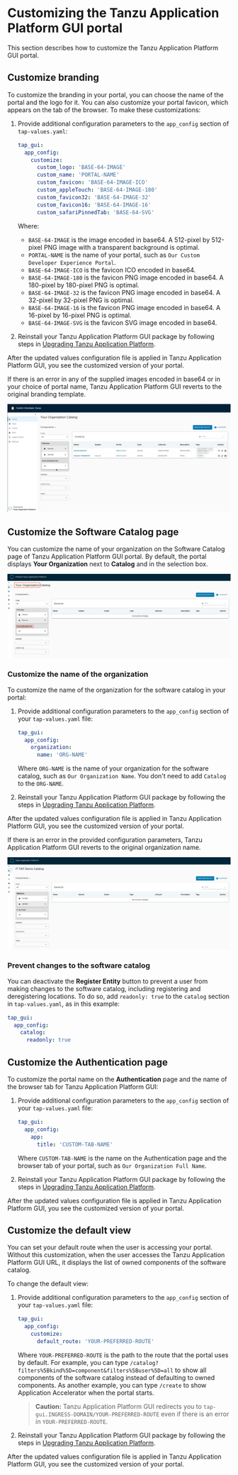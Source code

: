 # Customizing the Tanzu Application Platform GUI portal

This section describes how to customize the Tanzu Application Platform GUI portal.

## <a id="brand-customizing"></a> Customize branding

To customize the branding in your portal, you can choose the name of the portal and the logo for it.
You can also customize your portal favicon, which appears on the tab of the browser.
To make these customizations:

1. Provide additional configuration parameters to the `app_config` section of `tap-values.yaml`:

    ```yaml
    tap_gui:
      app_config:
        customize:
          custom_logo: 'BASE-64-IMAGE'
          custom_name: 'PORTAL-NAME'
          custom_favicon: 'BASE-64-IMAGE-ICO'
          custom_appleTouch: 'BASE-64-IMAGE-180'
          custom_favicon32: 'BASE-64-IMAGE-32'
          custom_favicon16: 'BASE-64-IMAGE-16'
          custom_safariPinnedTab: 'BASE-64-SVG'
    ```

    Where:

    - `BASE-64-IMAGE` is the image encoded in base64. A 512-pixel by 512-pixel PNG
    image with a transparent background is optimal.
    - `PORTAL-NAME` is the name of your portal, such as `Our Custom Developer Experience Portal`.
    - `BASE-64-IMAGE-ICO` is the favicon ICO encoded in base64.
    - `BASE-64-IMAGE-180` is the favicon PNG image encoded in base64. A 180-pixel by 180-pixel PNG is optimal.
    - `BASE-64-IMAGE-32` is the favicon PNG image encoded in base64. A 32-pixel by 32-pixel PNG is optimal.
    - `BASE-64-IMAGE-16` is the favicon PNG image encoded in base64. A 16-pixel by 16-pixel PNG is optimal.
    - `BASE-64-IMAGE-SVG` is the favicon SVG image encoded in base64.

2. Reinstall your Tanzu Application Platform GUI package by following steps in
[Upgrading Tanzu Application Platform](../../upgrading.hbs.md).

After the updated values configuration file is applied in Tanzu Application Platform GUI,
you see the customized version of your portal.

If there is an error in any of the supplied images encoded in base64 or in your choice of portal name,
Tanzu Application Platform GUI reverts to the original branding template.

![Screenshot displaying the custom branding within the Tanzu Application Platform GUI portal](../images/customized-branding.png)

## <a id="customize-catalog-page"></a> Customize the Software Catalog page

You can customize the name of your organization on the Software Catalog page of
Tanzu Application Platform GUI portal.
By default, the portal displays **Your Organization** next to **Catalog** and in the selection box.

![Screenshot displaying the default Software Catalog naming in the Tanzu Application Platform GUI portal. The words Your Organization are framed.](../images/standard-catalog.png)

### <a id="catalog-name-customize"></a> Customize the name of the organization

To customize the name of the organization for the software catalog in your portal:

1. Provide additional configuration parameters to the `app_config` section of your `tap-values.yaml`
file:

    ```yaml
    tap_gui:
      app_config:
        organization:
          name: 'ORG-NAME'
    ```

    Where `ORG-NAME` is the name of your organization for the software catalog, such as
    `Our Organization Name`. You don't need to add `Catalog` to the `ORG-NAME`.

1. Reinstall your Tanzu Application Platform GUI package by following the steps in
[Upgrading Tanzu Application Platform](../../upgrading.hbs.md).

After the updated values configuration file is applied in Tanzu Application Platform GUI, you see
the customized version of your portal.

If there is an error in the provided configuration parameters, Tanzu Application Platform GUI
reverts to the original organization name.

![Screenshot displaying the custom Software Catalog naming within the Tanzu Application Platform GUI portal](../images/customized-catalog-name.png)

### <a id="prevent-changes"></a> Prevent changes to the software catalog

You can deactivate the **Register Entity** button to prevent a user from making changes to the
software catalog, including registering and deregistering locations.
To do so, add `readonly: true` to the `catalog` section in `tap-values.yaml`, as in this example:

```yaml
tap_gui:
  app_config:
    catalog:
      readonly: true
```

## <a id="customize-auth-page"></a> Customize the Authentication page

To customize the portal name on the **Authentication** page and the name of the browser tab
for Tanzu Application Platform GUI:

1. Provide additional configuration parameters to the `app_config` section of your `tap-values.yaml`
file:

    ```yaml
    tap_gui:
      app_config:
        app:
          title: 'CUSTOM-TAB-NAME'
    ```

    Where `CUSTOM-TAB-NAME` is the name on the Authentication page and the browser tab of your
    portal, such as `Our Organization Full Name`.

1. Reinstall your Tanzu Application Platform GUI package by following the steps in
[Upgrading Tanzu Application Platform](../../upgrading.hbs.md).

After the updated values configuration file is applied in Tanzu Application Platform GUI,
you see the customized version of your portal.

## <a id="customize-default-view"></a> Customize the default view

You can set your default route when the user is accessing your portal.
Without this customization, when the user accesses the Tanzu Application Platform GUI URL,
it displays the list of owned components of the software catalog.

To change the default view:

1. Provide additional configuration parameters to the `app_config` section of your `tap-values.yaml`
file:

    ```yaml
    tap_gui:
      app_config:
        customize:
          default_route: 'YOUR-PREFERRED-ROUTE'
    ```

    Where `YOUR-PREFERRED-ROUTE` is the path to the route that the portal uses by default.
    For example, you can type `/catalog?filters%5Bkind%5D=component&filters%5Buser%5D=all` to show
    all components of the software catalog instead of defaulting to owned components.
    As another example, you can type `/create` to show Application Accelerator when the portal starts.

    > **Caution:** Tanzu Application Platform GUI redirects you to `tap-gui.INGRESS-DOMAIN/YOUR-PREFERRED-ROUTE`
    > even if there is an error in `YOUR-PREFERRED-ROUTE`.

1. Reinstall your Tanzu Application Platform GUI package by following the steps in
[Upgrading Tanzu Application Platform](../../upgrading.hbs.md).

After the updated values configuration file is applied in Tanzu Application Platform GUI,
you see the customized version of your portal.
